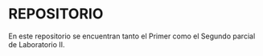 # REPOSITORIO
En este repositorio se encuentran tanto el Primer como el Segundo parcial de Laboratorio II.
